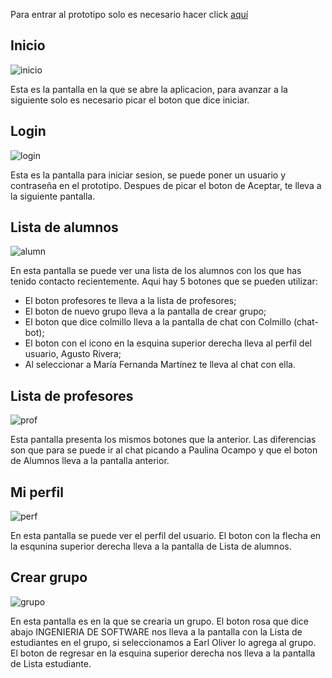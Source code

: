 Para entrar al prototipo solo es necesario hacer click [aquí](https://pr.to/F2F5MF/)

## Inicio
![inicio](imagenes/8%20-%20Home.png)

Esta es la pantalla en la que se abre la aplicacion, para avanzar a la siguiente solo es necesario picar el boton que dice iniciar.

## Login
![login](https://github.com/Ingenieria-de-Software-ITAM-2020/Floppy/blob/main/imagenes/11%20-%20Log%20In.png)

Esta  es la pantalla para iniciar sesion, se puede poner un usuario y contraseña en el prototipo. Despues de picar el boton de Aceptar, te lleva a la siguiente pantalla.

## Lista de alumnos
![alumn](https://github.com/Ingenieria-de-Software-ITAM-2020/Floppy/blob/main/imagenes/9%20-%20Inicio%20Alumnos.png)

En esta pantalla se puede ver una lista de los alumnos con los que has tenido contacto recientemente. Aqui hay 5 botones que se pueden utilizar:
- El boton profesores te lleva a la lista de profesores;
- El boton de nuevo grupo lleva a la pantalla de crear grupo;
- El boton que dice colmillo lleva a la pantalla de chat con Colmillo (chat-bot);
- El boton con el icono en la esquina superior derecha lleva al perfil del usuario, Agusto Rivera;
- Al seleccionar a María Fernanda Martínez te lleva al chat con ella.


## Lista de profesores
![prof](https://github.com/Ingenieria-de-Software-ITAM-2020/Floppy/blob/main/imagenes/4%20-%20Inicio%20Profes.png)

Esta pantalla presenta los mismos botones que la anterior. Las diferencias son que para se puede ir al chat picando a Paulina Ocampo y que el boton de Alumnos lleva a la pantalla anterior.

## Mi perfil
![perf](https://github.com/Ingenieria-de-Software-ITAM-2020/Floppy/blob/main/imagenes/3%20-%20Perfil.png)

En esta pantalla se puede ver el perfil del usuario. El boton con la flecha en la esqunina superior derecha lleva a la pantalla de Lista de alumnos.

## Crear grupo
![grupo](https://github.com/Ingenieria-de-Software-ITAM-2020/Floppy/blob/main/imagenes/1%20-%20Crear%20grupo.png)

En esta pantalla es en la que se crearia un grupo. El boton rosa que dice abajo INGENIERIA DE SOFTWARE nos lleva a la pantalla con la Lista de estudiantes en el grupo, si seleccionamos a Earl Oliver lo agrega al grupo. El boton de regresar en la esquina superior derecha nos lleva a la pantalla de Lista estudiante.

## 
